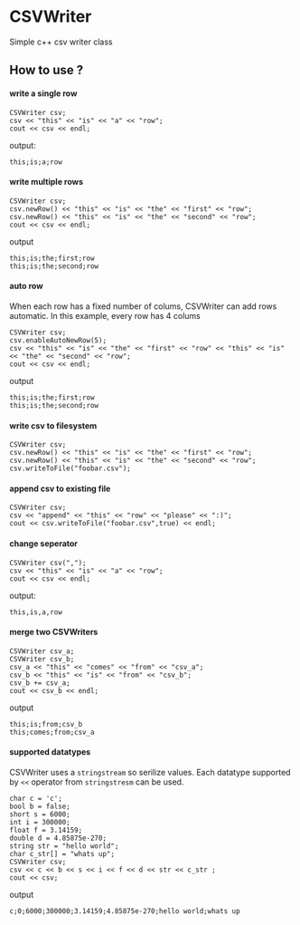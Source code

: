 # CSVWriter
Simple c++ csv writer class
## How to use ?
#### write a single row
```
CSVWriter csv;
csv << "this" << "is" << "a" << "row";
cout << csv << endl;
```
output:
```
this;is;a;row
```

#### write multiple rows
```
CSVWriter csv;
csv.newRow() << "this" << "is" << "the" << "first" << "row";
csv.newRow() << "this" << "is" << "the" << "second" << "row";
cout << csv << endl;
```
output
```
this;is;the;first;row
this;is;the;second;row
```
#### auto row
When each row has a fixed number of colums, CSVWriter can add rows automatic. In this example, every row has 4 colums
```
CSVWriter csv;
csv.enableAutoNewRow(5);
csv << "this" << "is" << "the" << "first" << "row" << "this" << "is" << "the" << "second" << "row";
cout << csv << endl;
```
output
```
this;is;the;first;row
this;is;the;second;row
```
#### write csv to filesystem
```
CSVWriter csv;
csv.newRow() << "this" << "is" << "the" << "first" << "row";
csv.newRow() << "this" << "is" << "the" << "second" << "row";
csv.writeToFile("foobar.csv");
```
#### append csv to existing file
```
CSVWriter csv;
csv << "append" << "this" << "row" << "please" << ":)";
cout << csv.writeToFile("foobar.csv",true) << endl;
```
#### change seperator
```
CSVWriter csv(",");
csv << "this" << "is" << "a" << "row";
cout << csv << endl;
```
output:
```
this,is,a,row
```
#### merge two CSVWriters
```
CSVWriter csv_a;
CSVWriter csv_b;
csv_a << "this" << "comes" << "from" << "csv_a";
csv_b << "this" << "is" << "from" << "csv_b";
csv_b += csv_a;
cout << csv_b << endl;
```
output
```
this;is;from;csv_b
this;comes;from;csv_a
```
#### supported datatypes
CSVWriter uses a `stringstream` so serilize values. Each datatype supported by `<<` operator from `stringstresm` can be used.
```
char c = 'c';
bool b = false;
short s = 6000;
int i = 300000;
float f = 3.14159;
double d = 4.85875e-270;
string str = "hello world";
char c_str[] = "whats up";
CSVWriter csv;
csv << c << b << s << i << f << d << str << c_str ;
cout << csv;
```
output
```
c;0;6000;300000;3.14159;4.85875e-270;hello world;whats up
```
